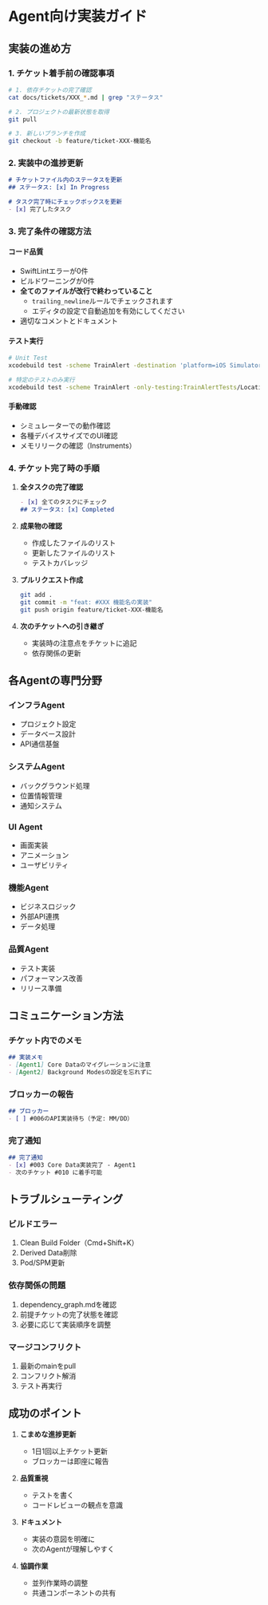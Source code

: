# Agent向け実装ガイド

## 実装の進め方

### 1. チケット着手前の確認事項
```bash
# 1. 依存チケットの完了確認
cat docs/tickets/XXX_*.md | grep "ステータス"

# 2. プロジェクトの最新状態を取得
git pull

# 3. 新しいブランチを作成
git checkout -b feature/ticket-XXX-機能名
```

### 2. 実装中の進捗更新
```markdown
# チケットファイル内のステータスを更新
## ステータス: [x] In Progress

# タスク完了時にチェックボックスを更新
- [x] 完了したタスク
```

### 3. 完了条件の確認方法

#### コード品質
- SwiftLintエラーが0件
- ビルドワーニングが0件
- **全てのファイルが改行で終わっていること**
  - `trailing_newline`ルールでチェックされます
  - エディタの設定で自動追加を有効にしてください
- 適切なコメントとドキュメント

#### テスト実行
```bash
# Unit Test
xcodebuild test -scheme TrainAlert -destination 'platform=iOS Simulator,name=iPhone 15'

# 特定のテストのみ実行
xcodebuild test -scheme TrainAlert -only-testing:TrainAlertTests/LocationManagerTests
```

#### 手動確認
- シミュレーターでの動作確認
- 各種デバイスサイズでのUI確認
- メモリリークの確認（Instruments）

### 4. チケット完了時の手順

1. **全タスクの完了確認**
   ```markdown
   - [x] 全てのタスクにチェック
   ## ステータス: [x] Completed
   ```

2. **成果物の確認**
   - 作成したファイルのリスト
   - 更新したファイルのリスト
   - テストカバレッジ

3. **プルリクエスト作成**
   ```bash
   git add .
   git commit -m "feat: #XXX 機能名の実装"
   git push origin feature/ticket-XXX-機能名
   ```

4. **次のチケットへの引き継ぎ**
   - 実装時の注意点をチケットに追記
   - 依存関係の更新

## 各Agentの専門分野

### インフラAgent
- プロジェクト設定
- データベース設計
- API通信基盤

### システムAgent
- バックグラウンド処理
- 位置情報管理
- 通知システム

### UI Agent
- 画面実装
- アニメーション
- ユーザビリティ

### 機能Agent
- ビジネスロジック
- 外部API連携
- データ処理

### 品質Agent
- テスト実装
- パフォーマンス改善
- リリース準備

## コミュニケーション方法

### チケット内でのメモ
```markdown
## 実装メモ
- [Agent1] Core Dataのマイグレーションに注意
- [Agent2] Background Modesの設定を忘れずに
```

### ブロッカーの報告
```markdown
## ブロッカー
- [ ] #006のAPI実装待ち（予定: MM/DD）
```

### 完了通知
```markdown
## 完了通知
- [x] #003 Core Data実装完了 - Agent1
- 次のチケット #010 に着手可能
```

## トラブルシューティング

### ビルドエラー
1. Clean Build Folder（Cmd+Shift+K）
2. Derived Data削除
3. Pod/SPM更新

### 依存関係の問題
1. dependency_graph.mdを確認
2. 前提チケットの完了状態を確認
3. 必要に応じて実装順序を調整

### マージコンフリクト
1. 最新のmainをpull
2. コンフリクト解消
3. テスト再実行

## 成功のポイント

1. **こまめな進捗更新**
   - 1日1回以上チケット更新
   - ブロッカーは即座に報告

2. **品質重視**
   - テストを書く
   - コードレビューの観点を意識

3. **ドキュメント**
   - 実装の意図を明確に
   - 次のAgentが理解しやすく

4. **協調作業**
   - 並列作業時の調整
   - 共通コンポーネントの共有
